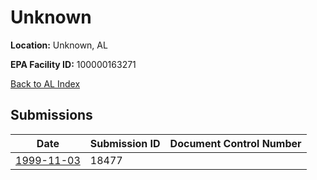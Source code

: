 # Unknown

**Location:** Unknown, AL

**EPA Facility ID:** 100000163271

[Back to AL Index](../../index.md)

## Submissions

| Date | Submission ID | Document Control Number |
|------|--------------|-------------------------|
| [1999-11-03](submissions/18477.md) | 18477 |  |

